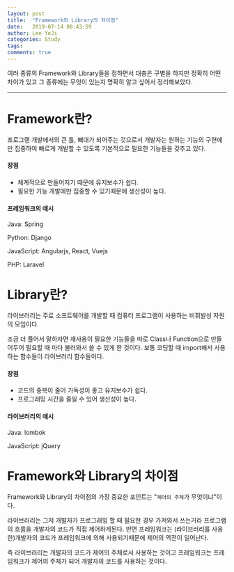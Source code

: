 ```yaml
---
layout: post
title:  "Framework와 Library의 차이점"
date:   2019-07-14 08:43:59
author: Lee YeJi
categories: Study
tags: 
comments: true
---
```

여러 종류의 Framework와 Library들을 접하면서 대충은 구별을 하지만 정확히 어떤 차이가 있고 그 종류에는 무엇이 있는지 명확히 알고 싶어서 정리해보았다.
<hr>

# Framework란?
프로그램 개발에서의 큰 틀, 뼈대가 되어주는 것으로서 개발자는 원하는 기능의 구현에만 집중하여 빠르게 개발할 수 있도록 기본적으로 필요한 기능들을 갖추고 있다.

#### 장점
- 체계적으로 만들어지기 때문에 유지보수가 쉽다.
- 필요한 기능 개발에만 집중할 수 있기때문에 생산성이 높다.


#### 프레임워크의 예시
Java: Spring

Python: Django

JavaScript: Angularjs, React, Vuejs

PHP: Laravel



# Library란?
라이브러리는 주로 소프트웨어를 개발할 때 컴퓨터 프로그램이 사용하는 비휘발성 자원의 모임이다.

조금 더 풀어서 말하자면 재사용이 필요한 기능들을 따로 Class나 Function으로 만들어두어 필요할 때 마다 불러와서 쓸 수 있게 한 것이다. 보통 코딩할 때 import해서 사용하는 함수들이 라이브러리 함수들이다.

#### 장점
- 코드의 중복이 줄어 가독성이 좋고 유지보수가 쉽다.
- 프로그래밍 시간을 줄일 수 있어 생산성이 높다.

#### 라이브러리의 예시
Java: lombok

JavaScript: jQuery



# Framework와 Library의 차이점
Framework와 Library의 차이점의 가장 중요한 포인트는 "`제어의 주체`가 무엇이냐"이다.

라이브러리는 그저 개발자가 프로그래밍 할 때 필요한 경우 가져와서 쓰는거라 프로그램의 흐름을 개발자의 코드가 직접 제어하게된다. 반면 프레임워크는 (라이브러리를 사용한)개발자의 코드가 프레임워크에 의해 사용되기때문에 제어의 역전이 일어난다.

즉 라이브러리는 개발자의 코드가 제어의 주체로서 사용하는 것이고 프레임워크는 프레임워크가 제어의 주체가 되어 개발자의 코드를 사용하는 것이다.